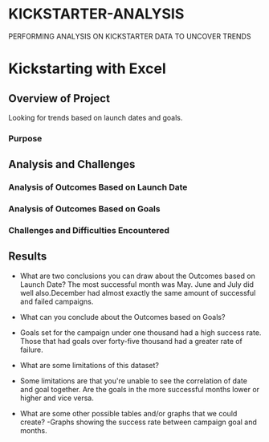 # KICKSTARTER-ANALYSIS
PERFORMING ANALYSIS ON KICKSTARTER DATA TO UNCOVER TRENDS
# Kickstarting with Excel

## Overview of Project
Looking for trends based on launch dates and goals.
### Purpose

## Analysis and Challenges

### Analysis of Outcomes Based on Launch Date

### Analysis of Outcomes Based on Goals

### Challenges and Difficulties Encountered

## Results

- What are two conclusions you can draw about the Outcomes based on Launch Date?
The most successful month was May. June and July did well also.December had almost exactly the same amount of successful and failed campaigns.
- What can you conclude about the Outcomes based on Goals?
- Goals set for the campaign under one thousand had a high success rate. Those that had goals over forty-five thousand had a greater rate of failure. 

- What are some limitations of this dataset?
- Some limitations are that you're unable to see the correlation of date and goal together. Are the goals in the more successful  months lower or higher and vice versa.



- What are some other possible tables and/or graphs that we could create?
-Graphs showing the success rate between campaign goal and months.
